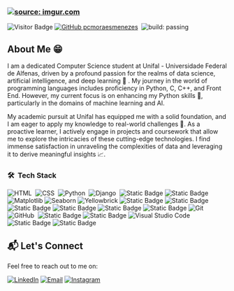 ### <a href="https://imgur.com/tCl4wLY"><img src="https://i.imgur.com/tCl4wLY.png" title="source: imgur.com" /></a>

![Visitor Badge](https://api.visitorbadge.io/api/VisitorHit?user=pcmoraesmenezes&repo=YOUR_REPOSITORY_NAME&countColor=%230051AB&style=flat&label=Visitors)
[![GitHub pcmoraesmenezes](https://img.shields.io/github/followers/AbhishekSinghDhadwal?label=follow&style=social)](https://github.com/pcmoraesmenezes)&nbsp;
![build: passing](https://img.shields.io/badge/build-passing-success)

## About Me 😁

I am a dedicated Computer Science student at Unifal - Universidade Federal de Alfenas, driven by a profound passion for the realms of data science, artificial intelligence, and deep learning 🤖 . My journey in the world of programming languages includes proficiency in Python, C, C++, and Front End. However, my current focus is on enhancing my Python skills 🚀, particularly in the domains of machine learning and AI.

My academic pursuit at Unifal has equipped me with a solid foundation, and I am eager to apply my knowledge to real-world challenges 🎯. As a proactive learner, I actively engage in projects and coursework that allow me to explore the intricacies of these cutting-edge technologies. I find immense satisfaction in unraveling the complexities of data and leveraging it to derive meaningful insights 📈.


### 🛠 &nbsp;Tech Stack

![HTML](https://img.shields.io/badge/-HTML-05122A?style=flat&logo=HTML5)&nbsp;
![CSS](https://img.shields.io/badge/-CSS-05122A?style=flat&logo=CSS3&logoColor=1572B6)&nbsp;
![Python](https://img.shields.io/badge/-Python-05122A?style=flat&logo=python)&nbsp;
![Django](https://img.shields.io/badge/-Django-05122A?style=flat&logo=django&logoColor=092E20)&nbsp;
![Static Badge](https://img.shields.io/badge/Numpy-05122A?style=flat&logo=numpy&logoColor=blue)
![Static Badge](https://img.shields.io/badge/Pandas-05122A?style=flat&logo=pandas&logoColor=blue)
![Matplotlib](https://custom-icon-badges.demolab.com/badge/Matplotlib-05122A.svg?logo=matplotlib_icons)
![Seaborn](https://custom-icon-badges.demolab.com/badge/Seaborn-05122A.svg?logo=downloadasdasdasdasd)
![Yellowbrick](https://custom-icon-badges.demolab.com/badge/Yellowbrick-05122A.svg?logo=downloadasdasdxxzc)
![Static Badge](https://img.shields.io/badge/Scikit%20Learn-05122A?style=flat&logo=scikitlearn&logoColor=Orange)
![Static Badge](https://img.shields.io/badge/MySQL-05122A?style=flat&logo=mysql&logoColor=blue)
![Static Badge](https://img.shields.io/badge/PostgreSQL-05122A?style=flat&logo=postgresql&logoColor=blue)
![Static Badge](https://img.shields.io/badge/SQLite-05122A?style=flat&logo=sqlite&logoColor=blue)
![Static Badge](https://img.shields.io/badge/MongoDB-05122A?style=flat&logo=mongodb&logoColor=green)
![Static Badge](https://img.shields.io/badge/Redis-05122A?style=flat&logo=redis&logoColor=red)
![Git](https://img.shields.io/badge/-Git-05122A?style=flat&logo=git)&nbsp;
![GitHub](https://img.shields.io/badge/-GitHub-05122A?style=flat&logo=github)&nbsp;
![Static Badge](https://img.shields.io/badge/Jupyter%20Notebook-05122A?logo=jupyter&logoColor=oragen)
![Static Badge](https://img.shields.io/badge/Google%20Colab-05122A?logo=googlecolab&logoColor=oragen)
![Visual Studio Code](https://img.shields.io/badge/-Visual%20Studio%20Code-05122A?style=flat&logo=visual-studio-code&logoColor=007ACC)&nbsp;
![Static Badge](https://img.shields.io/badge/Linux-05122A?logo=linux&logoColor=blue)
![Static Badge](https://img.shields.io/badge/Windows-05122A?logo=windows&logoColor=blue)


## 📬 Let's Connect

Feel free to reach out to me on:

[![LinkedIn](https://img.shields.io/badge/LinkedIn-0077B5?style=for-the-badge&logo=linkedin&logoColor=white)](https://www.linkedin.com/in/paulo-césar-moraes-04181b247/)
[![Email](https://img.shields.io/badge/Email-D14836?style=for-the-badge&logo=gmail&logoColor=white)](mailto:paulo.moraes@sou.unifal-mg.edu.br)
[![Instagram](https://img.shields.io/badge/Instagram-E4405F?style=for-the-badge&logo=instagram&logoColor=white)](https://www.instagram.com/pcmoraesmenezes/)

